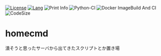 [![License](https://img.shields.io/github/license/ryuichi1208/homecmd)](LICENSE)
[![Lang](https://img.shields.io/github/languages/count/ryuichi1208/homecmd?style=plastic)](LICENSE)
![Print Info](https://github.com/ryuichi1208/homecmd/workflows/Print%20Info/badge.svg)
![Python-CI](https://github.com/ryuichi1208/homecmd/workflows/Python-CI/badge.svg)
![Docker ImageBuild And CI](https://github.com/ryuichi1208/homecmd/workflows/Docker%20ImageBuild%20And%20CI/badge.svg)
![CodeSize](https://img.shields.io/github/languages/code-size/ryuichi1208/homecmd)

# homecmd

潰そうと思ったサーバから出てきたスクリプトとか置き場
